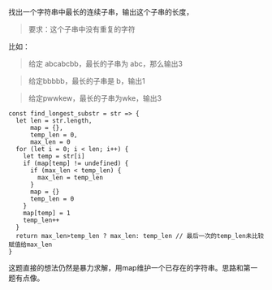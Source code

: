 找出一个字符串中最长的连续子串，输出这个子串的长度，
>要求：这个子串中没有重复的字符

比如：
>给定 abcabcbb，最长的子串为 abc，那么输出3

>给定bbbbb，最长的子串是 b，输出1

>给定pwwkew，最长的子串为wke，输出3

```
const find_longest_substr = str => {
  let len = str.length,
      map = {},
      temp_len = 0,
      max_len = 0
  for (let i = 0; i < len; i++) {
    let temp = str[i]
    if (map[temp] != undefined) {
      if (max_len < temp_len) {
        max_len = temp_len
      }
      map = {}
      temp_len = 0
    }
    map[temp] = 1
    temp_len++
  }
  return max_len>temp_len ? max_len: temp_len // 最后一次的temp_len未比较赋值给max_len
}
```
这题直接的想法仍然是暴力求解，用map维护一个已存在的字符串。思路和第一题有点像。
